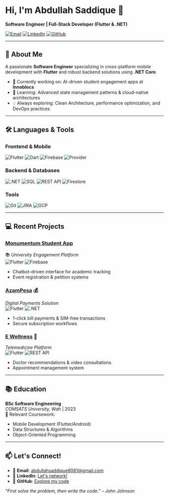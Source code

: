 # Hi, I'm Abdullah Saddique 👋  
**Software Engineer | Full-Stack Developer (Flutter & .NET)**  

[![Email](https://img.shields.io/badge/Email-abdullahsaddique6061%40gmail.com-red?style=flat&logo=gmail)](mailto:abdullahsaddique6061@gmail.com)
[![LinkedIn](https://img.shields.io/badge/LinkedIn-Abdullah_Saddique-blue?style=flat&logo=linkedin)](https://linkedin.com/in/abdullahsaddiqueofficial)
[![GitHub](https://img.shields.io/badge/GitHub-AbdullahSaddique6061-black?style=flat&logo=github)](https://github.com/abdullahsaddique606)



---

## 🚀 About Me  
A passionate **Software Engineer** specializing in cross-platform mobile development with **Flutter** and robust backend solutions using **.NET Core**.  
- 🔭 Currently working on: AI-driven student engagement apps at **Innoblocs**  
- 🌱 Learning: Advanced state management patterns & cloud-native architectures  
- 💡 Always exploring: Clean Architecture, performance optimization, and DevOps practices  

---

## 🛠️ Languages & Tools  

### **Frontend & Mobile**  
![Flutter](https://img.shields.io/badge/-Flutter-02569B?logo=flutter&logoColor=white)
![Dart](https://img.shields.io/badge/-Dart-0175C2?logo=dart&logoColor=white)
![Firebase](https://img.shields.io/badge/-Firebase-FFCA28?logo=firebase&logoColor=black)
![Provider](https://img.shields.io/badge/-Provider-FF6F61?logo=flutter&logoColor=white)

### **Backend & Databases**  
![.NET](https://img.shields.io/badge/-.NET-512BD4?logo=.net&logoColor=white)
![SQL](https://img.shields.io/badge/-SQL-4479A1?logo=postgresql&logoColor=white)
![REST API](https://img.shields.io/badge/-REST_API-FF6F61?logo=rest&logoColor=white)
![Firestore](https://img.shields.io/badge/-Firestore-FFCA28?logo=firebase&logoColor=black)

### **Tools**  
![Git](https://img.shields.io/badge/-Git-F05032?logo=git&logoColor=white)
![JIRA](https://img.shields.io/badge/-JIRA-0052CC?logo=jira&logoColor=white)
![GCP](https://img.shields.io/badge/-GCP-4285F4?logo=google-cloud&logoColor=white)

---

## 💻 Recent Projects  

### [Monumentum Student App](private-repo-link)  
📚 *University Engagement Platform*  
![Flutter](https://img.shields.io/badge/-Flutter-02569B) ![Firebase](https://img.shields.io/badge/-Firebase-FFCA28)  
- Chatbot-driven interface for academic tracking  
- Event registration & petition systems  

### [AzamPesa](App-link) 💰  
*Digital Payments Solution*  
![Flutter](https://img.shields.io/badge/-Flutter-02569B) ![.NET](https://img.shields.io/badge/-.NET-512BD4)  
- 1-click bill payments & SIM-free transactions  
- Secure subscription workflows  

### [E Wellness](Github-link) 🏥  
*Telemedicine Platform*  
![Flutter](https://img.shields.io/badge/-Flutter-02569B) ![REST API](https://img.shields.io/badge/-REST_API-FF6F61)  
- Doctor recommendations & video consultations  
- Appointment management system  

---

## 📚 Education  
**BSc Software Engineering**  
*COMSATS University, Wah* | 2023  
📖 Relevant Coursework:  
- Mobile Development (Flutter/Android)  
- Data Structures & Algorithms  
- Object-Oriented Programming  

---

## 📫 Let's Connect!  
- 💌 **Email**: [abdullahsaddique6061@gmail.com](mailto:abdullahsaddique6061@gmail.com)  
- 💼 **LinkedIn**: [Let's network!](https://linkedin.com/in/abdullahsaddiqueofficial)  
- 🔧 **GitHub**: [Explore my code](https://github.com/abdullahsaddique606)  

*"First solve the problem, then write the code." – John Johnson*  
